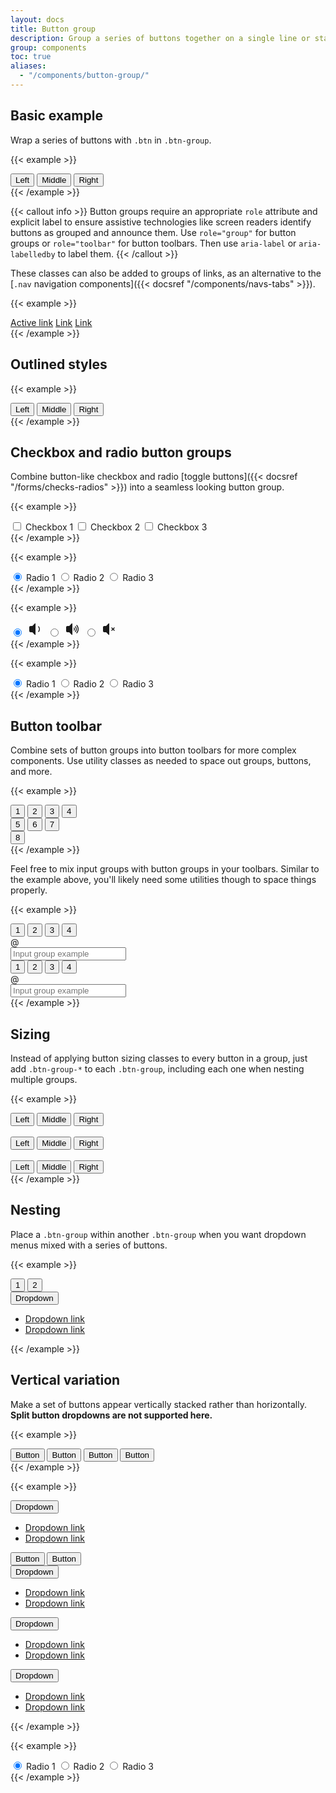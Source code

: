 ```yaml
---
layout: docs
title: Button group
description: Group a series of buttons together on a single line or stack them in a vertical column.
group: components
toc: true
aliases:
  - "/components/button-group/"
---
```


## Basic example

Wrap a series of buttons with `.btn` in `.btn-group`.

{{< example >}}
<div class="btn-group" role="group" aria-label="Basic example">
  <button type="button" class="btn btn-primary">Left</button>
  <button type="button" class="btn btn-primary">Middle</button>
  <button type="button" class="btn btn-primary">Right</button>
</div>
{{< /example >}}

{{< callout info >}}
Button groups require an appropriate `role` attribute and explicit label to ensure assistive technologies like screen readers identify buttons as grouped and announce them. Use `role="group"` for button groups or `role="toolbar"` for button toolbars. Then use `aria-label` or `aria-labelledby` to label them.
{{< /callout >}}

These classes can also be added to groups of links, as an alternative to the [`.nav` navigation components]({{< docsref "/components/navs-tabs" >}}).

{{< example >}}
<div class="btn-group">
  <a href="#" class="btn btn-primary active" aria-current="page">Active link</a>
  <a href="#" class="btn btn-primary">Link</a>
  <a href="#" class="btn btn-primary">Link</a>
</div>
{{< /example >}}

## Outlined styles

{{< example >}}
<div class="btn-group" role="group" aria-label="Basic outlined example">
  <button type="button" class="btn btn-outline-primary">Left</button>
  <button type="button" class="btn btn-outline-primary">Middle</button>
  <button type="button" class="btn btn-outline-primary">Right</button>
</div>
{{< /example >}}

## Checkbox and radio button groups

Combine button-like checkbox and radio [toggle buttons]({{< docsref "/forms/checks-radios" >}}) into a seamless looking button group.

{{< example >}}
<div class="btn-group" role="group" aria-label="Basic checkbox toggle button group">
  <input type="checkbox" class="btn-check" id="btncheck1" autocomplete="off">
  <label class="btn btn-outline-primary" for="btncheck1">Checkbox 1</label>

  <input type="checkbox" class="btn-check" id="btncheck2" autocomplete="off">
  <label class="btn btn-outline-primary" for="btncheck2">Checkbox 2</label>

  <input type="checkbox" class="btn-check" id="btncheck3" autocomplete="off">
  <label class="btn btn-outline-primary" for="btncheck3">Checkbox 3</label>
</div>
{{< /example >}}

{{< example >}}
<div class="btn-group" role="group" aria-label="Basic radio toggle button group">
  <input type="radio" class="btn-check" name="btnradio" id="btnradio1" autocomplete="off" checked>
  <label class="btn btn-outline-primary" for="btnradio1">Radio 1</label>

  <input type="radio" class="btn-check" name="btnradio" id="btnradio2" autocomplete="off">
  <label class="btn btn-outline-primary" for="btnradio2">Radio 2</label>

  <input type="radio" class="btn-check" name="btnradio" id="btnradio3" autocomplete="off">
  <label class="btn btn-outline-primary" for="btnradio3">Radio 3</label>
</div>
{{< /example >}}

{{< example >}}
<div class="btn-group" role="group" aria-label="Icon radio toggle button group">
  <input type="radio" class="btn-check" name="btnradioIcon" id="btnradio1Icon" autocomplete="off" checked aria-label="volume down">
  <label class="btn btn-outline-primary" for="btnradio1Icon" style="padding: 0.5px 3px; width: 32px;">
  <svg xmlns="http://www.w3.org/2000/svg" width="24" height="24" fill="currentColor" viewBox="0 0 24 24">
    <path d="M11.15 2.85 7 7H4c-1.1 0-2 .9-2 2v6c0 1.1.9 2 2 2h3l4.15 4.15c.32.32.85.09.85-.35V3.21c0-.45-.54-.67-.85-.35Zm6.35 4.8a.762.762 0 0 0-1.13-.07c-.26.26-.3.69-.07.98a5.47 5.47 0 0 1 0 6.84c-.23.29-.2.71.07.98.32.32.85.29 1.13-.07.94-1.19 1.5-2.7 1.5-4.33s-.56-3.14-1.5-4.33Z"/></svg>
  </label>
  <input type="radio" class="btn-check" name="btnradioIcon" id="btnradio2Icon" autocomplete="off" aria-label="volume up">
  <label class="btn btn-outline-primary" for="btnradio2Icon" style="padding: 0.5px 3px; width: 32px;">
  <svg xmlns="http://www.w3.org/2000/svg" width="24" height="24" fill="currentColor" viewBox="0 0 24 24">
    <path d="M14.22 9.75c-.26.26-.28.65-.09.96.23.38.36.82.36 1.3s-.13.92-.36 1.3c-.19.31-.17.7.09.96.33.33.89.3 1.14-.09a3.972 3.972 0 0 0 0-4.32c-.25-.39-.81-.42-1.14-.09v-.02Zm-3.08-6.89L6.99 7.01h-3c-1.1 0-2 .9-2 2v6c0 1.1.9 2 2 2h3l4.15 4.15c.32.32.85.09.85-.35V3.21c0-.45-.54-.67-.85-.35Zm8.48 2.68a.759.759 0 0 0-1.12-.06c-.27.27-.31.71-.06 1 1.28 1.49 2.05 3.42 2.05 5.53s-.77 4.04-2.05 5.53c-.25.29-.21.73.06 1 .32.32.83.28 1.12-.06 1.48-1.74 2.38-4 2.38-6.47s-.89-4.73-2.38-6.47Zm-2.13 2.14a.762.762 0 0 0-1.13-.07c-.26.26-.3.69-.07.98a5.47 5.47 0 0 1 0 6.84c-.23.29-.2.71.07.98.32.32.85.29 1.13-.07.94-1.19 1.5-2.7 1.5-4.33s-.56-3.14-1.5-4.33Z"/></svg>
  </label>
  <input type="radio" class="btn-check" name="btnradioIcon" id="btnradio3Icon" autocomplete="off" aria-label="Mute">
  <label class="btn btn-outline-primary" for="btnradio3Icon" style="padding: 0.5px 3px; width: 32px;">
  <svg xmlns="http://www.w3.org/2000/svg" width="24" height="24" fill="currentColor" viewBox="0 0 24 24">
    <path d="M11.15 2.85 7 7H4c-1.1 0-2 .9-2 2v6c0 1.1.9 2 2 2h3l4.15 4.15c.32.32.85.09.85-.35V3.21c0-.45-.54-.67-.85-.35Zm7.91 9.14 1.47-1.47c.29-.29.29-.77 0-1.06s-.77-.29-1.06 0L18 10.93l-1.47-1.47c-.29-.29-.77-.29-1.06 0s-.29.77 0 1.06l1.47 1.47-1.47 1.47c-.29.29-.29.77 0 1.06.15.15.34.22.53.22s.38-.07.53-.22L18 13.05l1.47 1.47c.15.15.34.22.53.22s.38-.07.53-.22c.29-.29.29-.77 0-1.06l-1.47-1.47Z"/></svg>
  </label>
</div>
{{< /example >}}

{{< example >}}
<div class="btn-group" role="group" aria-label="Basic radio toggle button group">
  <input type="radio" class="btn-check" name="btnradioDark" id="btnradioDark1" autocomplete="off" checked>
  <label class="btn btn-outline-secondary" for="btnradioDark1">Radio 1</label>

  <input type="radio" class="btn-check" name="btnradioDark" id="btnradioDark2" autocomplete="off">
  <label class="btn btn-outline-secondary" for="btnradioDark2">Radio 2</label>

  <input type="radio" class="btn-check" name="btnradioDark" id="btnradioDark3" autocomplete="off">
  <label class="btn btn-outline-secondary" for="btnradioDark3">Radio 3</label>
</div>
{{< /example >}}

## Button toolbar

Combine sets of button groups into button toolbars for more complex components. Use utility classes as needed to space out groups, buttons, and more.

{{< example >}}
<div class="btn-toolbar" role="toolbar" aria-label="Toolbar with button groups">
  <div class="btn-group me-2" role="group" aria-label="First group">
    <button type="button" class="btn btn-primary">1</button>
    <button type="button" class="btn btn-primary">2</button>
    <button type="button" class="btn btn-primary">3</button>
    <button type="button" class="btn btn-primary">4</button>
  </div>
  <div class="btn-group me-2" role="group" aria-label="Second group">
    <button type="button" class="btn btn-secondary">5</button>
    <button type="button" class="btn btn-secondary">6</button>
    <button type="button" class="btn btn-secondary">7</button>
  </div>
  <div class="btn-group" role="group" aria-label="Third group">
    <button type="button" class="btn btn-info">8</button>
  </div>
</div>
{{< /example >}}

Feel free to mix input groups with button groups in your toolbars. Similar to the example above, you'll likely need some utilities though to space things properly.

{{< example >}}
<div class="btn-toolbar mb-3" role="toolbar" aria-label="Toolbar with button groups">
  <div class="btn-group me-2" role="group" aria-label="First group">
    <button type="button" class="btn btn-outline-secondary">1</button>
    <button type="button" class="btn btn-outline-secondary">2</button>
    <button type="button" class="btn btn-outline-secondary">3</button>
    <button type="button" class="btn btn-outline-secondary">4</button>
  </div>
  <div class="input-group">
    <div class="input-group-text" id="btnGroupAddon">@</div>
    <input type="text" class="form-control" placeholder="Input group example" aria-label="Input group example" aria-describedby="btnGroupAddon">
  </div>
</div>

<div class="btn-toolbar justify-content-between" role="toolbar" aria-label="Toolbar with button groups">
  <div class="btn-group" role="group" aria-label="First group">
    <button type="button" class="btn btn-outline-secondary">1</button>
    <button type="button" class="btn btn-outline-secondary">2</button>
    <button type="button" class="btn btn-outline-secondary">3</button>
    <button type="button" class="btn btn-outline-secondary">4</button>
  </div>
  <div class="input-group">
    <div class="input-group-text" id="btnGroupAddon2">@</div>
    <input type="text" class="form-control" placeholder="Input group example" aria-label="Input group example" aria-describedby="btnGroupAddon2">
  </div>
</div>
{{< /example >}}

## Sizing

Instead of applying button sizing classes to every button in a group, just add `.btn-group-*` to each `.btn-group`, including each one when nesting multiple groups.

{{< example >}}
<div class="btn-group btn-group-lg" role="group" aria-label="Large button group">
  <button type="button" class="btn btn-outline-primary">Left</button>
  <button type="button" class="btn btn-outline-primary">Middle</button>
  <button type="button" class="btn btn-outline-primary">Right</button>
</div>
<br>
<div class="btn-group" role="group" aria-label="Default button group">
  <button type="button" class="btn btn-outline-primary">Left</button>
  <button type="button" class="btn btn-outline-primary">Middle</button>
  <button type="button" class="btn btn-outline-primary">Right</button>
</div>
<br>
<div class="btn-group btn-group-sm" role="group" aria-label="Small button group">
  <button type="button" class="btn btn-outline-primary">Left</button>
  <button type="button" class="btn btn-outline-primary">Middle</button>
  <button type="button" class="btn btn-outline-primary">Right</button>
</div>
{{< /example >}}

## Nesting

Place a `.btn-group` within another `.btn-group` when you want dropdown menus mixed with a series of buttons.

{{< example >}}
<div class="btn-group" role="group" aria-label="Button group with nested dropdown">
  <button type="button" class="btn btn-primary">1</button>
  <button type="button" class="btn btn-primary">2</button>

  <div class="btn-group" role="group">
    <button type="button" class="btn btn-primary dropdown-toggle" data-bs-toggle="dropdown" aria-expanded="false">
      Dropdown
    </button>
    <ul class="dropdown-menu">
      <li><a class="dropdown-item" href="#">Dropdown link</a></li>
      <li><a class="dropdown-item" href="#">Dropdown link</a></li>
    </ul>
  </div>
</div>
{{< /example >}}

## Vertical variation

Make a set of buttons appear vertically stacked rather than horizontally. **Split button dropdowns are not supported here.**

{{< example >}}
<div class="btn-group-vertical" role="group" aria-label="Vertical button group">
  <button type="button" class="btn btn-primary">Button</button>
  <button type="button" class="btn btn-primary">Button</button>
  <button type="button" class="btn btn-primary">Button</button>
  <button type="button" class="btn btn-primary">Button</button>
</div>
{{< /example >}}

{{< example >}}
<div class="btn-group-vertical" role="group" aria-label="Vertical button group">
  <div class="btn-group" role="group">
    <button type="button" class="btn btn-primary dropdown-toggle" data-bs-toggle="dropdown" aria-expanded="false">
      Dropdown
    </button>
    <ul class="dropdown-menu">
      <li><a class="dropdown-item" href="#">Dropdown link</a></li>
      <li><a class="dropdown-item" href="#">Dropdown link</a></li>
    </ul>
  </div>
  <button type="button" class="btn btn-primary">Button</button>
  <button type="button" class="btn btn-primary">Button</button>
  <div class="btn-group dropstart" role="group">
    <button type="button" class="btn btn-primary dropdown-toggle" data-bs-toggle="dropdown" aria-expanded="false">
      Dropdown
    </button>
    <ul class="dropdown-menu">
      <li><a class="dropdown-item" href="#">Dropdown link</a></li>
      <li><a class="dropdown-item" href="#">Dropdown link</a></li>
    </ul>
  </div>
  <div class="btn-group dropend" role="group">
    <button type="button" class="btn btn-primary dropdown-toggle" data-bs-toggle="dropdown" aria-expanded="false">
      Dropdown
    </button>
    <ul class="dropdown-menu">
      <li><a class="dropdown-item" href="#">Dropdown link</a></li>
      <li><a class="dropdown-item" href="#">Dropdown link</a></li>
    </ul>
  </div>
  <div class="btn-group dropup" role="group">
    <button type="button" class="btn btn-primary dropdown-toggle" data-bs-toggle="dropdown" aria-expanded="false">
      Dropdown
    </button>
    <ul class="dropdown-menu">
      <li><a class="dropdown-item" href="#">Dropdown link</a></li>
      <li><a class="dropdown-item" href="#">Dropdown link</a></li>
    </ul>
  </div>
</div>
{{< /example >}}

{{< example >}}
<div class="btn-group-vertical" role="group" aria-label="Vertical radio toggle button group">
  <input type="radio" class="btn-check" name="vbtn-radio" id="vbtn-radio1" autocomplete="off" checked>
  <label class="btn btn-outline-danger" for="vbtn-radio1">Radio 1</label>
  <input type="radio" class="btn-check" name="vbtn-radio" id="vbtn-radio2" autocomplete="off">
  <label class="btn btn-outline-danger" for="vbtn-radio2">Radio 2</label>
  <input type="radio" class="btn-check" name="vbtn-radio" id="vbtn-radio3" autocomplete="off">
  <label class="btn btn-outline-danger" for="vbtn-radio3">Radio 3</label>
</div>
{{< /example >}}

